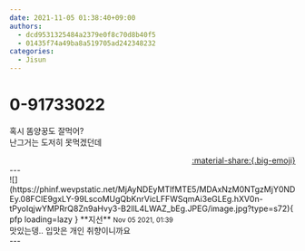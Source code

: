 ```yaml
---
date: 2021-11-05 01:38:40+09:00
authors:
  - dcd9531325484a2379e0f8c70d8b40f5
  - 01435f74a49ba8a519705ad242348232
categories:
  - Jisun
---
```


# 0-91733022

<div class="post-container" markdown="1">
<div class="content-container md-sidebar__scrollwrap" markdown="1">

혹시 똠양꿍도 잘먹어?<br>난그거는 도저히 못먹겠던데

</div>
</div>

<div style="text-align: right;" markdown="1">
<a href="https://weverse.io/fromis9/fanpost/0-91733022" style="text-align: right;">:material-share:{.big-emoji}</a>
</div>
---

<div class="comments-container md-sidebar__scrollwrap" markdown="1">
<div class="comment" markdown="1">
<div class='id-container' markdown="1">
![](https://phinf.wevpstatic.net/MjAyNDEyMTlfMTE5/MDAxNzM0NTgzMjY0NDEy.08FClE9gxLY-99LscoMUgQbKnrVicLFFWSqmAi3eGLEg.hXV0n-tPyoIqjwYMPRrQ8Zn9aHvy3-B2llL4LWAZ_bEg.JPEG/image.jpg?type=s72){ pfp loading=lazy }
**<span class="artist">지선</span>** <small>Nov 05 2021, 01:39</small><br>
</div>
<div class='comment-body' markdown="1">
맛있는뎅.. 입맛은 개인 취향이니까요
</div>
</div>
</div>
---

